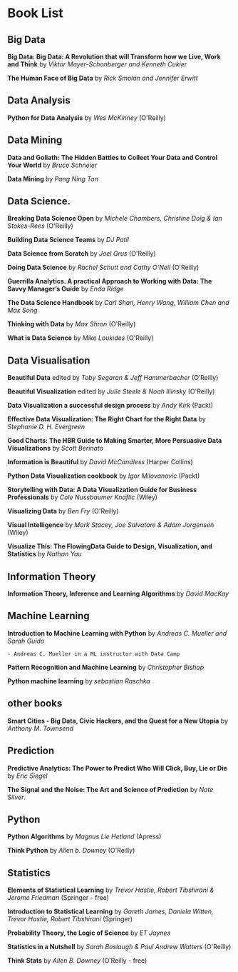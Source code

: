 # Book List 

## Big Data

**Big Data: Big Data: A Revolution that will Transform how we Live, Work and Think** by *Viktor Mayer-Schonberger and Kenneth Cukier*

**The Human Face of Big Data** by *Rick Smolan and Jennifer Erwitt*

## Data Analysis

**Python for Data Analysis** by *Wes McKinney* (O'Reilly)

## Data Mining

**Data and Goliath: The Hidden Battles to Collect Your Data and Control Your World** by *Bruce Schneier*

**Data Mining** by *Pang Ning Tan*

## Data Science.

**Breaking Data Science Open** by *Michele Chambers, Christine Doig & Ian Stokes-Rees* (O'Reilly)

**Building Data Science Teams** by *DJ Patil*

**Data Science from Scratch** by *Joel Grus* (O'Reilly)

**Doing Data Science** by *Rachel Schutt and Cathy O’Neil* (O'Reilly)

**Guerrilla Analytics. A practical Approach to Working with Data: The Savvy Manager’s Guide** by *Enda Ridge*

**The Data Science Handbook** by *Carl Shan, Henry Wang, William Chen and Max Song*

**Thinking with Data** by *Max Shron* (O'Reilly)

**What is Data Science** by *Mike Loukides* (O'Reilly)

## Data Visualisation

**Beautiful Data** edited by *Toby Segaran & Jeff Hammerbacher* (O’Reilly)

**Beautiful Visualization** edited by *Julie Steele & Noah lliinsky* (O'Reilly)

**Data Visualization a successful design process** by *Andy Kirk* (Packt)

**Effective Data Visualization: The Right Chart for the Right Data** by *Stephanie D. H. Evergreen*

**Good Charts: The HBR Guide to Making Smarter, More Persuasive Data Visualizations** by *Scott Berinato*

**Information is Beautiful** by *David McCandless* (Harper Collins)

**Python Data Visualization cookbook** by *Igor Milovanovic* (Packt)

**Storytelling with Data: A Data Visualization Guide for Business Professionals** by *Cole Nussbaumer Knaflic* (Wiley)

**Visualizing Data** by *Ben Fry* (O'Reilly)

**Visual Intelligence** by *Mark Stacey, Joe Salvatore & Adam Jorgensen* (Wiley)

**Visualize This: The FlowingData Guide to Design, Visualization, and Statistics** by *Nathan Yau*

## Information Theory

**Information Theory, Inference and Learning Algorithms** by *David MacKay*

## Machine Learning

**Introduction to Machine Learning with Python** by *Andreas C. Mueller and Sarah Guido*

    - Andreas C. Mueller in a ML instructor with Data Camp

**Pattern Recognition and Machine Learning** by *Christopher Bishop*

**Python machine learning** by *sebastian Raschka*



## other books

**Smart Cities - Big Data, Civic Hackers, and the Quest for a New Utopia** by *Anthony M. Townsend*

## Prediction

**Predictive Analytics: The Power to Predict Who Will Click, Buy, Lie or Die** by *Eric Siegel*

**The Signal and the Noise: The Art and Science of Prediction** by *Nate Silver*.

## Python

**Python Algorithms** by *Magnus Lie Hetland* (Apress)

**Think Python** by *Allen b. Downey* (O'Reilly)

## Statistics

**Elements of Statistical Learning** by *Trevor Hastie, Robert Tibshirani & Jerome Friedman* (Springer - free)

**Introduction to Statistical Learning** by *Gareth James, Daniela Witten, Trevor Hastie, Robert Tibshirani* (Springer)

**Probability Theory, the Logic of Science** by *ET Jaynes*

**Statistics in a Nutshell** by *Sarah Boslaugh & Paul Andrew Watters* (O'Reilly)

**Think Stats** by *Allen B. Downey* (O’Reilly - free)
